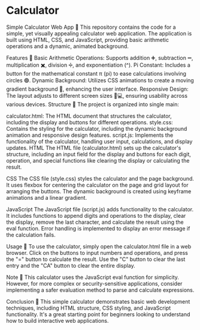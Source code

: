 # Calculator
Simple Calculator Web App 🧮
This repository contains the code for a simple, yet visually appealing calculator web application. The application is built using HTML, CSS, and JavaScript, providing basic arithmetic operations and a dynamic, animated background.

Features 🌟
Basic Arithmetic Operations: Supports addition ➕, subtraction ➖, multiplication ✖️, division ➗, and exponentiation (^).
Pi Constant: Includes a button for the mathematical constant π (pi) to ease calculations involving circles 🟢.
Dynamic Background: Utilizes CSS animations to create a moving gradient background 🌈, enhancing the user interface.
Responsive Design: The layout adjusts to different screen sizes 📱💻, ensuring usability across various devices.
Structure 📂
The project is organized into single main:

calculator.html: The HTML document that structures the calculator, including the display and buttons for different operations.
style.css: Contains the styling for the calculator, including the dynamic background animation and responsive design features.
script.js: Implements the functionality of the calculator, handling user input, calculations, and display updates.
HTML
The HTML file (calculator.html) sets up the calculator's structure, including an input field for the display and buttons for each digit, operation, and special functions like clearing the display or calculating the result.

CSS
The CSS file (style.css) styles the calculator and the page background. It uses flexbox for centering the calculator on the page and grid layout for arranging the buttons. The dynamic background is created using keyframe animations and a linear gradient.

JavaScript
The JavaScript file (script.js) adds functionality to the calculator. It includes functions to append digits and operations to the display, clear the display, remove the last character, and calculate the result using the eval function. Error handling is implemented to display an error message if the calculation fails.

Usage 🚀
To use the calculator, simply open the calculator.html file in a web browser. Click on the buttons to input numbers and operations, and press the "=" button to calculate the result. Use the "C" button to clear the last entry and the "CA" button to clear the entire display.

Note 📝
This calculator uses the JavaScript eval function for simplicity. However, for more complex or security-sensitive applications, consider implementing a safer evaluation method to parse and calculate expressions.

Conclusion 🎉
This simple calculator demonstrates basic web development techniques, including HTML structure, CSS styling, and JavaScript functionality. It's a great starting point for beginners looking to understand how to build interactive web applications.
